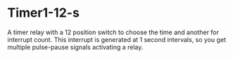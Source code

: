 # Timer1-12-s
A timer relay with a 12 position switch to choose the time and another for interrupt count. 
This interrupt is generated at 1 second intervals, so you get multiple pulse-pause signals activating a relay.
